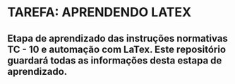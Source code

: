# TAREFA: APRENDENDO LATEX

## Etapa de aprendizado das instruções normativas TC - 10 e automação com LaTex. Este repositório guardará todas as informações desta estapa de aprendizado.
